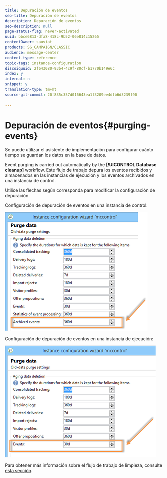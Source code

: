 ```yaml
---
title: Depuración de eventos
seo-title: Depuración de eventos
description: Depuración de eventos
seo-description: null
page-status-flag: never-activated
uuid: bbce6813-dfa8-418c-9b52-06e814c15265
contentOwner: sauviat
products: SG_CAMPAIGN/CLASSIC
audience: message-center
content-type: reference
topic-tags: instance-configuration
discoiquuid: 2f643080-93b4-4c9f-80cf-b1770b149e6c
index: y
internal: n
snippet: y
translation-type: tm+mt
source-git-commit: 20f835c357d016643ea1f3209ee4dfb6d3239f90

---
```



# Depuración de eventos{#purging-events}

Se puede utilizar el asistente de implementación para configurar cuánto tiempo se guardan los datos en la base de datos.

Event purging is carried out automatically by the **[!UICONTROL Database cleanup]** workflow. Este flujo de trabajo depura los eventos recibidos y almacenados en las instancias de ejecución y los eventos archivados en una instancia de control.

Utilice las flechas según corresponda para modificar la configuración de depuración.

Configuración de depuración de eventos en una instancia de control:

![](assets/messagecenter_delete_events_001.png)

Configuración de depuración de eventos en una instancia de ejecución:

![](assets/messagecenter_delete_events_002.png)

Para obtener más información sobre el flujo de trabajo de limpieza, consulte [esta sección](../../production/using/database-cleanup-workflow.md).
